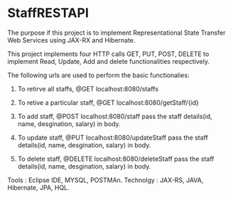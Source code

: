 # StaffRESTAPI
The purpose if this project is to implement Representational State Transfer Web Services using JAX-RX and Hibernate.

This project implements four HTTP calls GET, PUT, POST, DELETE to implement Read, Update, Add and delete functionalities respectively.

The following urls are used to perform the basic functionalies: 

1. To retirve all staffs,
   @GET
   localhost:8080/staffs
  
2. To retive a particular staff,
   @GET
   localhost:8080/getStaff/{id}

3. To add  staff,
   @POST
   localhost:8080/staff
   pass the staff details(id, name, desgination, salary) in body.
   
4. To update staff,
   @PUT
   localhost:8080/updateStaff
   pass the staff details(id, name, desgination, salary) in body.
  
5. To delete staff, 
   @DELETE
   localhost:8080/deleteStaff
   pass the staff details(id, name, desgination, salary) in body.
    

Tools : Eclipse IDE, MYSQL, POSTMAn.
Technolgy : JAX-RS, JAVA, Hibernate, JPA, HQL.
